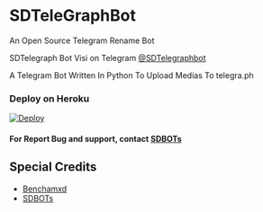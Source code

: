# SDTeleGraphBot

An Open Source Telegram Rename Bot

SDTelegraph Bot Visi on Telegram [@SDTelegraphbot](https://telegram.dog/SDTelegraphbot) 

A Telegram Bot Written In Python To Upload Medias To telegra.ph

### Deploy on Heroku

[![Deploy](https://www.herokucdn.com/deploy/button.svg)](https://heroku.com/deploy?template=https://github.com/Sadew451/SDTelegraphBot)


#### For Report Bug and support, contact [SDBOTs](https://telegram.dog/SDBOTz)

## Special Credits

* [Benchamxd](https://github.com/Benchamxd) 
* [SDBOTs](https://telegram.dog/SDBOTs_Inifinity) 
